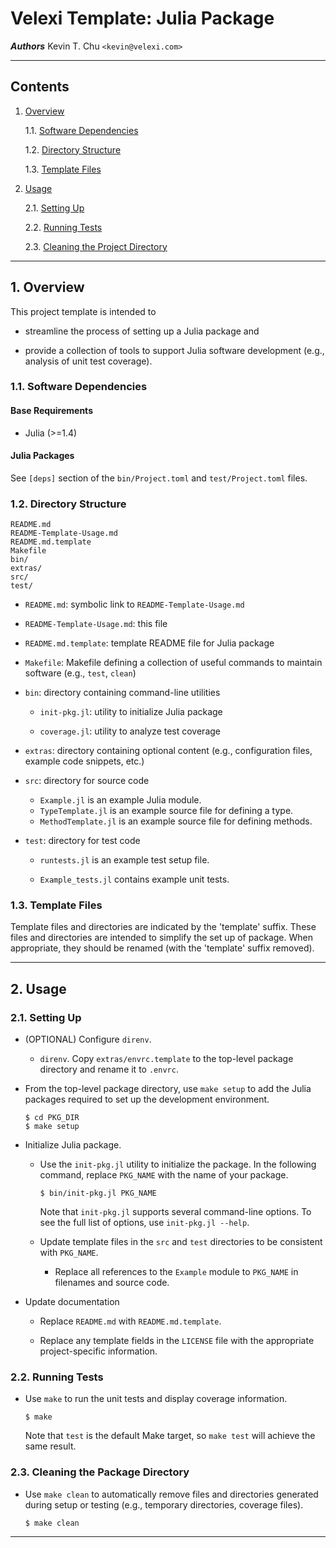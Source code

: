 Velexi Template: Julia Package
==============================

___Authors___
Kevin T. Chu `<kevin@velexi.com>`

------------------------------------------------------------------------------

Contents
--------

1. [Overview][#1]

    1.1. [Software Dependencies][#1.1]

    1.2. [Directory Structure][#1.2]

    1.3. [Template Files][#1.3]

2. [Usage][#2]

    2.1. [Setting Up][#2.1]

    2.2. [Running Tests][#2.2]

    2.3. [Cleaning the Project Directory][#1.3]

------------------------------------------------------------------------------

## 1. Overview

This project template is intended to

* streamline the process of setting up a Julia package and

* provide a collection of tools to support Julia software development (e.g.,
  analysis of unit test coverage).

### 1.1. Software Dependencies

#### Base Requirements

* Julia (>=1.4)

#### Julia Packages ####

See `[deps]` section of the `bin/Project.toml` and `test/Project.toml` files.

### 1.2. Directory Structure

    README.md
    README-Template-Usage.md
    README.md.template
    Makefile
    bin/
    extras/
    src/
    test/

* `README.md`: symbolic link to `README-Template-Usage.md`

* `README-Template-Usage.md`: this file

* `README.md.template`: template README file for Julia package

* `Makefile`: Makefile defining a collection of useful commands to maintain
  software (e.g., `test`, `clean`)

* `bin`: directory containing command-line utilities

  * `init-pkg.jl`: utility to initialize Julia package

  * `coverage.jl`: utility to analyze test coverage

* `extras`: directory containing optional content (e.g., configuration files,
  example code snippets, etc.)

* `src`: directory for source code

  * `Example.jl` is an example Julia module.
  * `TypeTemplate.jl` is an example source file for defining a type.
  * `MethodTemplate.jl` is an example source file for defining methods.

* `test`: directory for test code

  * `runtests.jl` is an example test setup file.

  * `Example_tests.jl` contains example unit tests.

### 1.3. Template Files

Template files and directories are indicated by the 'template' suffix. These
files and directories are intended to simplify the set up of package. When
appropriate, they should be renamed (with the 'template' suffix removed).

------------------------------------------------------------------------------

## 2. Usage

### 2.1. Setting Up

* (OPTIONAL) Configure `direnv`.

  * `direnv`. Copy `extras/envrc.template` to the top-level package directory
    and rename it to `.envrc`.

* From the top-level package directory, use `make setup` to add the Julia
  packages required to set up the development environment.

  ```shell
  $ cd PKG_DIR
  $ make setup
  ```

* Initialize Julia package.

  * Use the `init-pkg.jl` utility to initialize the package. In the following
    command, replace `PKG_NAME` with the name of your package.

    ```shell
    $ bin/init-pkg.jl PKG_NAME
    ```

    Note that `init-pkg.jl` supports several command-line options. To see the
    full list of options, use `init-pkg.jl --help`.

  * Update template files in the `src` and `test` directories to be consistent
    with `PKG_NAME`.

    * Replace all references to the `Example` module to `PKG_NAME` in
      filenames and source code.

* Update documentation

  * Replace `README.md` with `README.md.template`.

  * Replace any template fields in the `LICENSE` file with the appropriate
    project-specific information.

### 2.2. Running Tests

* Use `make` to run the unit tests and display coverage information.

  ```shell
  $ make
  ```

  Note that `test` is the default Make target, so `make test` will achieve the
  same result.

### 2.3. Cleaning the Package Directory

* Use `make clean` to automatically remove files and directories generated
  during setup or testing (e.g., temporary directories, coverage files).

  ```shell
  $ make clean
  ```

------------------------------------------------------------------------------

[-----------------------------INTERNAL LINKS-----------------------------]: #

[#1]: #1-overview
[#1.1]: #11-software-dependencies
[#1.2]: #12-directory-structure
[#1.3]: #13-template-files

[#2]: #2-usage
[#2.1]: #21-setting-up
[#2.2]: #22-running-tests
[#2.3]: #23-cleaning-the-package-directory

[#3]: #3-references
